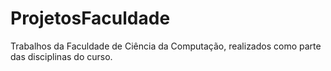 # ProjetosFaculdade
Trabalhos da Faculdade de Ciência da Computação, realizados como parte das disciplinas do curso.

